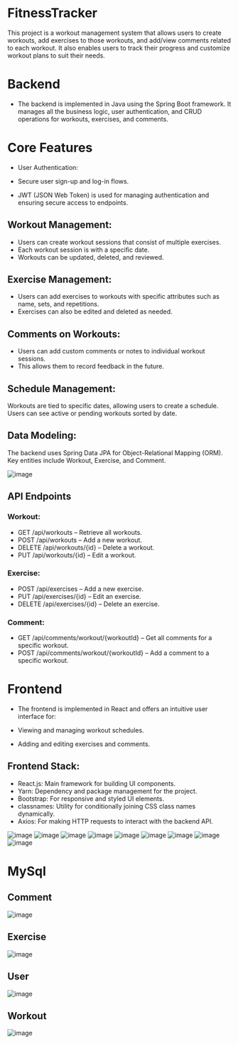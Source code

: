 # FitnessTracker
This project is a workout management system that allows users to create workouts, add exercises to those workouts, and add/view comments related to each workout. It also enables users to track their progress and customize workout plans to suit their needs.
# Backend
- The backend is implemented in Java using the Spring Boot framework.
It manages all the business logic, user authentication, and CRUD operations for workouts, exercises, and comments.

# Core Features
- User Authentication:

- Secure user sign-up and log-in flows.
- JWT (JSON Web Token) is used for managing authentication and ensuring secure access to endpoints.
## Workout Management:

- Users can create workout sessions that consist of multiple exercises.
- Each workout session is with a specific date.
- Workouts can be updated, deleted, and reviewed.
## Exercise Management:

- Users can add exercises to workouts with specific attributes such as name, sets, and repetitions.
- Exercises can also be edited and deleted as needed.
## Comments on Workouts:

- Users can add custom comments or notes to individual workout sessions.
- This allows them to record feedback in the future.
## Schedule Management:

Workouts are tied to specific dates, allowing users to create a schedule.
Users can see active or pending workouts sorted by date.

## Data Modeling:

The backend uses Spring Data JPA for Object-Relational Mapping (ORM).
Key entities include Workout, Exercise, and Comment.

![image](https://github.com/user-attachments/assets/c8214485-c401-4a19-8ae8-6c58d4e089c4)

## API Endpoints

### Workout:
- GET /api/workouts – Retrieve all workouts.
- POST /api/workouts – Add a new workout.
- DELETE /api/workouts/{id} – Delete a workout.
- PUT /api/workouts/{id} – Edit a workout.
### Exercise:
- POST /api/exercises – Add a new exercise.
- PUT /api/exercises/{id} – Edit an exercise.
- DELETE /api/exercises/{id} – Delete an exercise.
### Comment:
- GET /api/comments/workout/{workoutId} – Get all comments for a specific workout.
- POST /api/comments/workout/{workoutId} – Add a comment to a specific workout.

# Frontend
- The frontend is implemented in React and offers an intuitive user interface for:

- Viewing and managing workout schedules.
- Adding and editing exercises and comments.

## Frontend Stack:
- React.js: Main framework for building UI components.
- Yarn: Dependency and package management for the project.
- Bootstrap: For responsive and styled UI elements.
- classnames: Utility for conditionally joining CSS class names dynamically.
- Axios: For making HTTP requests to interact with the backend API.
  
![image](https://github.com/user-attachments/assets/29f5d338-cddd-4741-b6c0-5961eb51e8c6)
![image](https://github.com/user-attachments/assets/5ea67c9f-cb9b-4ecc-8b32-891a1d77fd15)
![image](https://github.com/user-attachments/assets/84ad9193-9b22-4164-96a2-753b8e6f1c1e)
![image](https://github.com/user-attachments/assets/7c746682-f1e8-4c03-bbe3-f382af36380b)
![image](https://github.com/user-attachments/assets/f8fb279b-2fd4-4c5f-9402-8d77cdf15ce8)
![image](https://github.com/user-attachments/assets/f5ce951a-c119-4ce9-96cb-06a8ea5e6a52)
![image](https://github.com/user-attachments/assets/652ff04b-67ff-425b-98d6-3f96dabd785d)
![image](https://github.com/user-attachments/assets/55bb72a2-160e-4744-b06d-5337092fb782)
![image](https://github.com/user-attachments/assets/9d19b539-2ff2-45ff-b42b-9e9636c9eeaa)
# MySql
## Comment 
![image](https://github.com/user-attachments/assets/c6f96ce1-d66f-4533-8ae2-753c9f27bb4b)
## Exercise
![image](https://github.com/user-attachments/assets/cb5bcda2-78e7-4201-a85e-c19fd1b48196)
## User
![image](https://github.com/user-attachments/assets/6fe80894-c8bf-4e05-80cd-68aee870cfb4)
## Workout
![image](https://github.com/user-attachments/assets/5494fd24-6f58-4cfc-b24f-5b2f82da56b4)
















